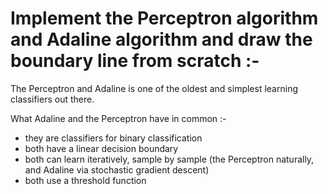 # Implement the Perceptron algorithm and Adaline algorithm and draw the boundary line from scratch :-
The Perceptron and Adaline is one of the oldest and simplest learning classifiers out there.

What Adaline and the Perceptron have in common :-

*  they are classifiers for binary classification
*  both have a linear decision boundary
* both can learn iteratively, sample by sample (the Perceptron naturally, and Adaline via stochastic gradient descent)
* both use a threshold function
